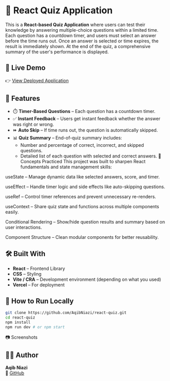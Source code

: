 # 🧠 React Quiz Application

This is a **React-based Quiz Application** where users can test their knowledge by answering multiple-choice questions within a limited time. Each question has a countdown timer, and users must select an answer before the time runs out. Once an answer is selected or time expires, the result is immediately shown. At the end of the quiz, a comprehensive summary of the user's performance is displayed.

## 🚀 Live Demo

👉 [View Deployed Application](https://react-quiz-mu-two.vercel.app/)

## 📸 Features

- ⏱️ **Timer-Based Questions** – Each question has a countdown timer.
- ✅ **Instant Feedback** – Users get instant feedback whether the answer was right or wrong.
- ⏩ **Auto Skip** – If time runs out, the question is automatically skipped.
- 📊 **Quiz Summary** – End-of-quiz summary includes:
  - Number and percentage of correct, incorrect, and skipped questions.
  - Detailed list of each question with selected and correct answers.
🧠 Concepts Practiced
This project was built to sharpen React fundamentals and state management skills:

useState – Manage dynamic data like selected answers, score, and timer.

useEffect – Handle timer logic and side effects like auto-skipping questions.

useRef – Control timer references and prevent unnecessary re-renders.

useContext – Share quiz state and functions across multiple components easily.

Conditional Rendering – Show/hide question results and summary based on user interactions.

Component Structure – Clean modular components for better reusability.

## 🛠️ Built With

- **React** – Frontend Library
- **CSS** – Styling
- **Vite / CRA** – Development environment (depending on what you used)
- **Vercel** – For deployment

## 📂 How to Run Locally

```bash
git clone https://github.com/AqibNiazi/react-quiz.git
cd react-quiz
npm install
npm run dev # or npm start
```
📷 Screenshots


## 🧑‍💻 Author

**Aqib Niazi**  
🔗 [GitHub](https://github.com/AqibNiazi)
